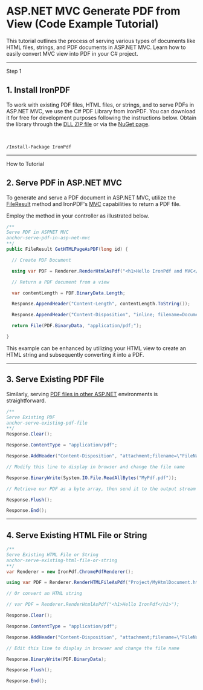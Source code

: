 # ASP.NET MVC Generate PDF from View (Code Example Tutorial)

This tutorial outlines the process of serving various types of documents like HTML files, strings, and PDF documents in ASP.NET MVC. Learn how to easily convert MVC view into PDF in your C# project.

<hr class="separator">
<p class="main-content__segment-title">Step 1</p>

## 1. Install IronPDF

To work with existing PDF files, HTML files, or strings, and to serve PDFs in ASP.NET MVC, we use the C# PDF Library from IronPDF. You can download it for free for development purposes following the instructions below. Obtain the library through the [DLL ZIP file](https://ironpdf.com/packages/IronPdf.Package.For.MVC.View.PDF.zip) or via the [NuGet page](https://www.nuget.org/packages/IronPdf).

<br>

```shell
/Install-Package IronPdf
```

<hr class="separator">
<p class="main-content__segment-title">How to Tutorial</p>

## 2. Serve PDF in ASP.NET MVC

To generate and serve a PDF document in ASP.NET MVC, utilize the [FileResult](https://docs.microsoft.com/en-us/dotnet/api/system.web.mvc.fileresult) method and IronPDF's [MVC](https://dotnet.microsoft.com/apps/aspnet/mvc) capabilities to return a PDF file.

Employ the method in your controller as illustrated below.

```cs
/**
Serve PDF in ASPNET MVC
anchor-serve-pdf-in-asp-net-mvc
**/
public FileResult GetHTMLPageAsPDF(long id) {

  // Create PDF Document

  using var PDF = Renderer.RenderHtmlAsPdf("<h1>Hello IronPdf and MVC</h1>");

  // Return a PDF document from a view

  var contentLength = PDF.BinaryData.Length;

  Response.AppendHeader("Content-Length", contentLength.ToString());

  Response.AppendHeader("Content-Disposition", "inline; filename=Document_" + id + ".pdf");

  return File(PDF.BinaryData, "application/pdf;");

}
```

This example can be enhanced by utilizing your HTML view to create an HTML string and subsequently converting it into a PDF.

<hr class="separator">

## 3. Serve Existing PDF File 

Similarly, serving [PDF files in other ASP.NET](https://ironpdf.com/how-to/vb-net-pdf/) environments is straightforward.

```cs
/**
Serve Existing PDF
anchor-serve-existing-pdf-file
**/
Response.Clear();

Response.ContentType = "application/pdf";

Response.AddHeader("Content-Disposition", "attachment;filename=\"FileName.pdf\"");

// Modify this line to display in browser and change the file name

Response.BinaryWrite(System.IO.File.ReadAllBytes("MyPdf.pdf"));

// Retrieve our PDF as a byte array, then send it to the output stream

Response.Flush();

Response.End();

```

<hr class="separator">

## 4. Serve Existing HTML File or String

```cs
/**
Serve Existing HTML File or String
anchor-serve-existing-html-file-or-string
**/
var Renderer = new IronPdf.ChromePdfRenderer();

using var PDF = Renderer.RenderHTMLFileAsPdf("Project/MyHtmlDocument.html");

// Or convert an HTML string

// var PDF = Renderer.RenderHtmlAsPdf("<h1>Hello IronPdf</h1>");

Response.Clear();

Response.ContentType = "application/pdf";

Response.AddHeader("Content-Disposition", "attachment;filename=\"FileName.pdf\"");

// Edit this line to display in browser and change the file name

Response.BinaryWrite(PDF.BinaryData);

Response.Flush();

Response.End();

```